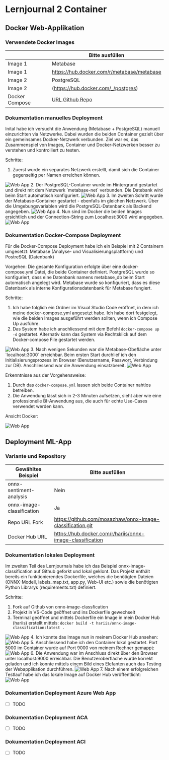 ﻿# Lernjournal 2 Container

## Docker Web-Applikation

### Verwendete Docker Images

| | Bitte ausfüllen |
| -------- | ------- |
| Image 1 | Metabase |
| Image 1 | https://hub.docker.com/r/metabase/metabase |
| Image 2 | PostgreSQL |
| Image 2 | (https://hub.docker.com/_/postgres) |
| Docker Compose | [URL Github Repo](https://github.com/hariis-00/jusmahar_dockercompose/tree/main) |

### Dokumentation manuelles Deployment

Inital habe ich versucht die Anwendung (Metabase + PostgreSQL) manuell einzurichten via Netzwerke. Dabei wurden die beiden Container gezielt über ein gemeinsames Docker-Netzwerk verbunden. Ziel war es, das Zusammenspiel von Images, Container und Docker-Netzwerken besser zu verstehen und kontrolliert zu testen.

Schritte:
1. Zuerst wurde ein separates Netzwerk erstellt, damit sich die Container gegenseitig per Namen erreichen können.
<img src="images/lj2_jusmahar_docker_createnetwork.png" alt="Web App" style="max-width: 100%; height: auto;">
2. Der PostgreSQL-Container wurde im Hintergrund gestartet und direkt mit dem Netzwerk `metabase-net` verbunden. Die Datebank wird beim Start automatisch konfiguriert.
<img src="images/lj2_jusmahar_docker_connectnetwork.png" alt="Web App" style="max-width: 100%; height: auto;">
3. Im zweiten Schritt wurde der Metabase-Container gestartet - ebenfalls im gleichen Netzwerk. Über die Umgebungsvariablen wird die PostgreSQL-Datenbank als Backend angegeben.
<img src="images/lj2_jusmahar_docker_connectlocalhost.png" alt="Web App" style="max-width: 100%; height: auto;">
4. Nun sind im Docker die beiden Images ersichtlich und der Connection-String zum Localhost:3000 wird angegeben.
<img src="images/lj2_jusmahar_docker_ansichtdocker1.png" alt="Web App" style="max-width: 100%; height: auto;">


### Dokumentation Docker-Compose Deployment

Für die Docker-Compose Deployment habe ich ein Beispiel mit 2 Containern umgesetzt: Metabase (Analyse- und Visualisierungsplattform) und PostreSQL (Datenbank)

Vorgehen:
Die gesamte Konfiguration erfolgte über eine docker-compose.yml Datei, die beide Container definiert. PostgreSQL wurde so konfiguriert, dass eine Datenbank namens metabase_db beim Start automatisch angelegt wird. Metabase wurde so konfiguriert, dass es diese Datenbank als interne Konfigurationsdatenbank für Metabase fungiert.

Schritte:
1. Ich habe folglich ein Ordner im Visual Studio Code eröffnet, in dem ich meine docker-compose.yml angesetzt habe. Ich habe dort festgelegt, wie die beiden Images ausgeführt werden sollten, wenn ich Compose Up ausführe.
2. Das System habe ich anschliessend mit dem Befehl `docker-compose up -d` gestartet. Alternativ kann das System via Rechtsklick auf dem Docker-compose File gestartet werden.
<img src="images/lj2_jusmahar_docker_composeup.png" alt="Web App" style="max-width: 100%; height: auto;">
3. Nach wenigen Sekunden war die Metabase-Obefläche unter `localhost:3000` erreichbar. Beim ersten Start durchlief ich den Initialisierungsprozess im Browser (Benutzername, Passwort, Verbindung zur DB). Anschliessend war die Anwendung einsatzbereit.
<img src="images/lj2_jusmahar_docker_metabase.png" alt="Web App" style="max-width: 100%; height: auto;">

Erkenntnisse aus der Vorgehensweise:
1. Durch das `docker-compose.yml` lassen sich beide Container nahtlos betreiben.
2. Die Anwendung lässt sich in 2-3 Minuten aufsetzen, sieht aber wie eine professionelle BI-Anwendung aus, die auch für echte Use-Cases verwendet werden kann.

Ansicht Docker:

<img src="images/lj2_jusmahar_docker_ansichtdocker.png" alt="Web App" style="max-width: 100%; height: auto;">

## Deployment ML-App

### Variante und Repository

| Gewähltes Beispiel | Bitte ausfüllen |
| -------- | ------- |
| onnx-sentiment-analysis | Nein |
| onnx-image-classification | Ja |
| Repo URL Fork | https://github.com/mosazhaw/onnx-image-classification.git |
| Docker Hub URL | https://hub.docker.com/r/hariis/onnx-image-classification |

### Dokumentation lokales Deployment

Im zweiten Teil des Lernjournals habe ich das Beispiel onnx-image-classification auf Github geforkt und lokal geklont. Das Projekt enthält bereits ein funktionierendes Dockerfile, welches die benötigten Dateien (ONNX-Modell, labels_map.txt, app.py, Web-UI etc.) sowie die benötigten Python Librarys (requirements.txt) definiert.

Schritte:
1. Fork auf Github von onnx-image-classfication
2. Projekt in VS-Code geöffnet und ins Dockerfile gewechselt
3. Terminal geöffnet und mittels Dockerfile ein Image in mein Docker Hub (hariis) erstellt mittels: `docker build -t hariis/onnx-image-classification:latest .`
<img src="images/lj2_jusmahar_docker_build.png" alt="Web App" style="max-width: 100%; height: auto;">
4. Ich konnte das Image nun in meinem Docker Hub ansehen:
<img src="images/lj2_jusmahar_docker_ansichtdocker2.png" alt="Web App" style="max-width: 100%; height: auto;">
5. Anschliessend habe ich den Container lokal gestartet. Port 5000 im Container wurde auf Port 9000 von meinem Rechner gemappt:
<img src="images/lj2_jusmahar_docker_run9000.png" alt="Web App" style="max-width: 100%; height: auto;">
6. Die Anwendung war im Anschluss direkt über den Browser unter localhost:9000 erreichbar. Die Benutzeroberfläche wurde korrekt geladen und ich konnte mittels einem Bild eines Elefanten auch das Testing der Webapplikation durchführen.
<img src="images/lj2_jusmahar_docker_webapponnx.png" alt="Web App" style="max-width: 100%; height: auto;">
7. Nach einem erfolgreichen Testlauf habe ich das lokale Image auf Docker Hub veröffentlicht:
<img src="images/lj2_jusmahar_docker_webapponnx.png" alt="Web App" style="max-width: 100%; height: auto;">

### Dokumentation Deployment Azure Web App

* [ ] TODO

### Dokumentation Deployment ACA

* [ ] TODO

### Dokumentation Deployment ACI

* [ ] TODO
